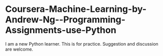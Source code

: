 # Coursera-Machine-Learning-by-Andrew-Ng--Programming-Assignments-use-Python
I am a new Python learner.
This is for practice.
Suggestion and discussion are welcome.
